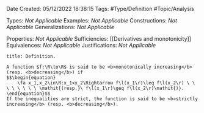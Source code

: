 <div class="topSpace"></div>

Date Created: 05/12/2022 18:38:15
Tags: #Type/Definition #Topic/Analysis

Types: <i>Not Applicable</i>
Examples: <i>Not Applicable</i>
Constructions: <i>Not Applicable</i>
Generalizations: <i>Not Applicable</i>

Properties: <i>Not Applicable</i>
Sufficiencies: [[Derivatives and monotonicity]]
Equivalences: <i>Not Applicable</i>
Justifications: <i>Not Applicable</i>

``` ad-Definition
title: Definition.

A function $f:\R\to\R$ is said to be <b>monotonically increasing</b> (resp. <b>decreasing</b>) if
$$\begin{equation}
    \fa x_1,x_2\in\R:x_1<x_2\Rightarrow f\l(x_1\r)\leq f\l(x_2\r) \ \ \ \ \ \ \ \ \mathit{(resp.}\ f\l(x_1\r)\geq f\l(x_2\r)\mathit{)}.
\end{equation}$$
If the inequalities are strict, the function is said to be <b>strictly increasing</b> (resp. <b>decreasing</b>).

```

